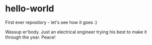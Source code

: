 # hello-world
First ever repository - let's see how it goes :)

Wassup er'body. 
Just an electrical engineer trying his best to make it through the year.
Peace! 
